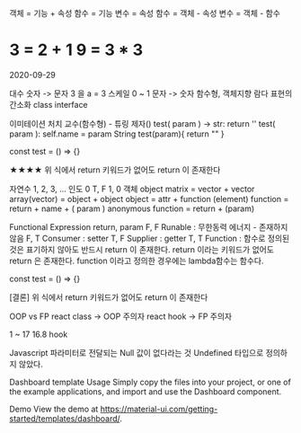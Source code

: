 객체 = 기능 + 속성 
함수 = 기능 
변수 = 속성 
함수 = 객체 - 속성 
변수 = 객체 - 함수

3 = 2 + 1 9 = 3 * 3
========================================
2020-09-29

대수 숫자 -> 문자 3 을 a = 3 스케일 0 ~ 1 문자 -> 숫자 함수형, 객체지향 람다 표현의 간소화 class interface

이미테이션 처치 교수(함수형) - 튜링 제자() test( param ) -> str: return '' test( param ): self.name = param String test(param){ return "" }

const test = () => {}

★★★★ 위 식에서 return 키워드가 없어도 return 이 존재한다

자연수 1, 2, 3, ... 인도 0 T, F 1, 0 객체 object matrix = vector + vector array(vector) = object + object object = attr + function (element) function = return + name + ( param ) anonymous function = return + (param)

Functional Expression 
return, param 
F, F Runable : 무한동력 에너지 - 존재하지 않음 
F, T Consumer : setter 
T, F Supplier : getter 
T, T Function : 함수로 정의된 것은 표기하지 않아도 
                반드시 return 이 존재한다. 
return 이라는 키워드가 없어도 return 은 존재한다. 
function 이라고 정의한 경우에는 
lambda함수는 함수다.

const test = () => {}

[결론] 위 식에서 return 키워드가 없어도 return 이 존재한다

OOP vs FP
react class -> OOP 주의자
react hook -> FP 주의자

1 ~ 17
16.8 hook 

Javascript 
파라미터로 전달되는 Null 값이 없다라는 것
Undefined 타입으로 정의하지 않았다. 

Dashboard template Usage Simply copy the files into your project, or one of the example applications, and import and use the Dashboard component.

Demo View the demo at https://material-ui.com/getting-started/templates/dashboard/.